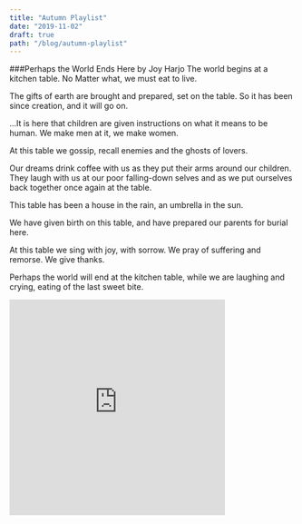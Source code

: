 ```yaml
---
title: "Autumn Playlist"
date: "2019-11-02"
draft: true
path: "/blog/autumn-playlist"
---
```

###Perhaps the World Ends Here by Joy Harjo
The world begins at a kitchen table. No Matter what, we must eat to live.

The gifts of earth are brought and prepared, set on the table. So it has been since creation, and it will go on.

…It is here that children are given instructions on what it means to be human. We make men at it, we make women.

At this table we gossip, recall enemies and the ghosts of lovers.

Our dreams drink coffee with us as they put their arms around our children. They laugh with us at our poor falling-down selves and as we put ourselves back together once again at the table.

This table has been a house in the rain, an umbrella in the sun.

We have given birth on this table, and have prepared our parents for burial here.

At this table we sing with joy, with sorrow. We pray of suffering and remorse. We give thanks.

Perhaps the world will end at the kitchen table, while we are laughing and crying, eating of the last sweet bite.

<iframe src="https://open.spotify.com/embed/playlist/0cU1z5Bheg3gAooZkNxdb1" style="max-width: 100%;
  margin-left: 0;
  margin-right: 0;
  margin-top: 0;
  padding-bottom: 0;
  padding-left: 0;
  padding-right: 0;
  padding-top: 0;
  margin-bottom: 1.45rem;" width="380" height="380" frameborder="0" allowtransparency="true" allow="encrypted-media"></iframe>
